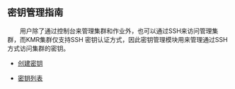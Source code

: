 ## 密钥管理指南


　　用户除了通过控制台来管理集群和作业外，也可以通过SSH来访问管理集群，而KMR集群仅支持SSH 密钥认证方式，因此密钥管理模块用来管理通过SSH方式访问集群的密钥。

* [创建密钥](chuang_jian_mi_yao.md)


* [密钥列表](mi_yao_lie_biao.md)


